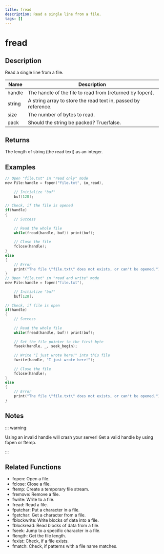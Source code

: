 ```yaml
---
title: fread
description: Read a single line from a file.
tags: []
---
```


# fread

## Description

Read a single line from a file.

| Name   | Description                                                    |
| ------ | -------------------------------------------------------------- |
| handle | The handle of the file to read from (returned by fopen).       |
| string | A string array to store the read text in, passed by reference. |
| size   | The number of bytes to read.                                   |
| pack   | Should the string be packed? True/false.                       |

## Returns

The length of string (the read text) as an integer.

## Examples

```c
// Open "file.txt" in "read only" mode
new File:handle = fopen("file.txt", io_read),
 
	// Initialize "buf"
	buf[128];
 
// Check, if the file is opened
if(handle)
{
	// Success
 
	// Read the whole file
	while(fread(handle, buf)) print(buf);
 
	// Close the file
	fclose(handle);
}
else
{
	// Error
	print("The file \"file.txt\" does not exists, or can't be opened.");
}
// Open "file.txt" in "read and write" mode
new File:handle = fopen("file.txt"),
 
	// Initialize "buf"
	buf[128];
 
// Check, if file is open
if(handle)
{
	// Success
 
	// Read the whole file
	while(fread(handle, buf)) print(buf);
 
	// Set the file pointer to the first byte
	fseek(handle, _, seek_begin);
 
	// Write "I just wrote here!" into this file
	fwrite(handle, "I just wrote here!");
 
	// Close the file
	fclose(handle);
}
else
{
	// Error
	print("The file \"file.txt\" does not exists, or can't be opened.");
}
```

## Notes

::: warning

Using an invalid handle will crash your server! Get a valid handle by using fopen or ftemp.

:::

## Related Functions

- fopen: Open a file.
- fclose: Close a file.
- ftemp: Create a temporary file stream.
- fremove: Remove a file.
- fwrite: Write to a file.
- fread: Read a file.
- fputchar: Put a character in a file.
- fgetchar: Get a character from a file.
- fblockwrite: Write blocks of data into a file.
- fblockread: Read blocks of data from a file.
- fseek: Jump to a specific character in a file.
- flength: Get the file length.
- fexist: Check, if a file exists.
- fmatch: Check, if patterns with a file name matches.
